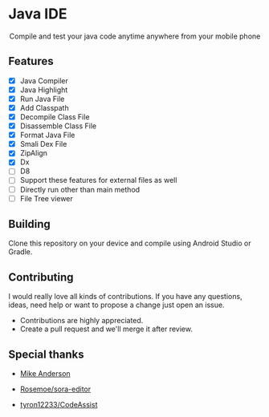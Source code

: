 # Java IDE

<div align='center'>

  Compile and test your java code anytime anywhere from your mobile phone

</div>

## Features

- [x] Java Compiler
- [x] Java Highlight
- [x] Run Java File
- [x] Add Classpath
- [x] Decompile Class File
- [x] Disassemble Class File
- [x] Format Java File
- [x] Smali Dex File
- [x] ZipAlign
- [x] Dx
- [ ] D8
- [ ] Support these features for external files as well
- [ ] Directly run other than main method
- [ ] File Tree viewer

## Building

Clone this repository on your device and compile using Android Studio or Gradle.

## Contributing

I would really love all kinds of contributions. If you have any questions, ideas, need help or want to propose a change just open an issue.

- Contributions are highly appreciated.
- Create a pull request and we'll merge it after review.
 
## Special thanks

- [Mike Anderson](https://github.com/MikeAndrson)

- [Rosemoe/sora-editor](https://github.com/Rosemoe/sora-editor)

- [tyron12233/CodeAssist](https://github.com/tyron12233/CodeAssist)